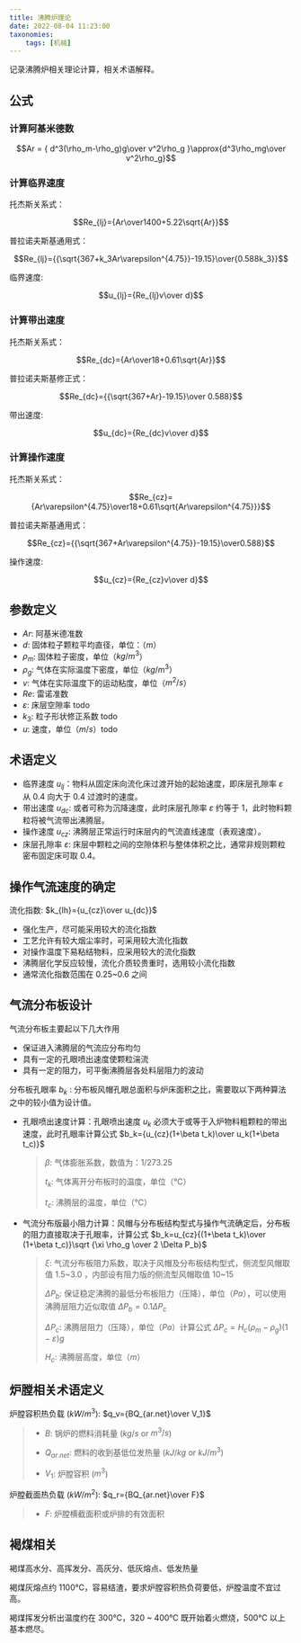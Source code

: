 ```yaml
---
title: 沸腾炉理论
date: 2022-08-04 11:23:00
taxonomies:
    tags: [机械]
---
```


记录沸腾炉相关理论计算，相关术语解释。

<!-- more -->

## 公式

### 计算阿基米德数

$$Ar = { d^3(\rho_m-\rho_g)g\over v^2\rho_g }\approx{d^3\rho_mg\over v^2\rho_g}$$

### 计算临界速度

托杰斯关系式：

$$Re_{lj}={Ar\over1400+5.22\sqrt{Ar}}$$

普拉诺夫斯基通用式：

$$Re_{lj}={{\sqrt{367+k_3Ar\varepsilon^{4.75}}-19.15}\over{0.588k_3}}$$

临界速度:

$$u_{lj}={Re_{lj}v\over d}$$

### 计算带出速度

托杰斯关系式：

$$Re_{dc}={Ar\over18+0.61\sqrt{Ar}}$$

普拉诺夫斯基修正式：

$$Re_{dc}={{\sqrt{367+Ar}-19.15}\over 0.588}$$

带出速度:

$$u_{dc}={Re_{dc}v\over d}$$

### 计算操作速度

托杰斯关系式：

$$Re_{cz}={Ar\varepsilon^{4.75}\over18+0.61\sqrt{Ar\varepsilon^{4.75}}}$$

普拉诺夫斯基通用式：

$$Re_{cz}={{\sqrt{367+Ar\varepsilon^{4.75}}-19.15}\over0.588}$$

操作速度:

$$u_{cz}={Re_{cz}v\over d}$$

## 参数定义

- $Ar$: 阿基米德准数
- $d$: 固体粒子颗粒平均直径，单位：（$m$）
- $\rho_m$: 固体粒子密度，单位（$kg/m^3$）
- $\rho_g$: 气体在实际温度下密度，单位（$kg/m^3$）
- $v$: 气体在实际温度下的运动粘度，单位（$m^2/s$）
- $Re$: 雷诺准数
- $\varepsilon$: 床层空隙率 todo
- $k_3$: 粒子形状修正系数 todo
- $u$: 速度，单位（$m/s$）todo

## 术语定义

- 临界速度 $u_{lj}$：物料从固定床向流化床过渡开始的起始速度，即床层孔隙率 $\varepsilon$ 从 0.4 向大于 0.4 过渡时的速度。
- 带出速度 $u_{dc}$: 或者可称为沉降速度，此时床层孔隙率 $\varepsilon$ 约等于 1，此时物料颗粒将被气流带出沸腾层。
- 操作速度 $u_{cz}$: 沸腾层正常运行时床层内的气流直线速度（表观速度）。
- 床层孔隙率 $\varepsilon$: 床层中颗粒之间的空隙体积与整体体积之比，通常非规则颗粒密布固定床可取 0.4。

## 操作气流速度的确定

流化指数: $k_{lh}={u_{cz}\over u_{dc}}$

- 强化生产，尽可能采用较大的流化指数
- 工艺允许有较大烟尘率时，可采用较大流化指数
- 对操作温度下易粘结物料，应采用较大的流化指数
- 沸腾层化学反应较慢，流化介质较贵重时，选用较小流化指数
- 通常流化指数范围在 0.25~0.6 之间

## 气流分布板设计

气流分布板主要起以下几大作用

- 保证进入沸腾层的气流应分布均匀
- 具有一定的孔眼喷出速度使颗粒湍流
- 具有一定的阻力，可平衡沸腾层各处料层阻力的波动

分布板孔眼率 $b_k$ : 分布板风帽孔眼总面积与炉床面积之比，需要取以下两种算法之中的较小值为设计值。

- 孔眼喷出速度计算：孔眼喷出速度 $u_k$ 必须大于或等于入炉物料粗颗粒的带出速度，此时孔眼率计算公式 $b_k={u_{cz}(1+\beta t_k)\over u_k(1+\beta t_c)}$
    > $\beta$: 气体膨胀系数，数值为：$1/273.25$
    > 
    > $t_k$: 气体离开分布板时的温度，单位（℃）
    >
    > $t_c$: 沸腾层的温度，单位（℃）
- 气流分布版最小阻力计算：风帽与分布板结构型式与操作气流确定后，分布板的阻力直接取决于孔眼率，计算公式 $b_k=u_{cz}{(1+\beta t_k)\over (1+\beta t_c)}\sqrt {\xi \rho_g \over 2 \Delta P_b}$
    > $\xi$: 气流分布板阻力系数，取决于风帽及分布板结构型式，侧流型风帽取值 1.5~3.0 ，内部设有阻力版的侧流型风帽取值 10~15
    > 
    > $\Delta P_b$: 保证稳定沸腾的最低分布板阻力（压降），单位（$Pa$），可以使用沸腾层阻力近似取值 $\Delta P_b=0.1\Delta P_c$
    > 
    > $\Delta P_c$: 沸腾层阻力（压降），单位（$Pa$）计算公式 $\Delta P_c=H_c(\rho_m-\rho_g)(1-\varepsilon)g$
    > 
    > $H_c$: 沸腾层高度，单位（$m$）

## 炉膛相关术语定义

炉膛容积热负载 ($kW/m^3$): $q_v={BQ_{ar.net}\over V_1}$

> - $B$: 锅炉的燃料消耗量 ($kg/s$ or $m^3/s$)
> 
> - $Q_{ar.net}$: 燃料的收到基低位发热量 ($kJ/kg$ or $kJ/m^3$)
> 
> - $V_1$: 炉膛容积 ($m^3$)

炉膛截面热负载 ($kW/m^2$): $q_r={BQ_{ar.net}\over F}$

> - $F$: 炉膛横截面积或炉排的有效面积

## 褐煤相关

褐煤高水分、高挥发分、高灰分、低灰熔点、低发热量

褐煤灰熔点约 1100℃，容易结渣，要求炉膛容积热负荷要低，炉膛温度不宜过高。

褐煤挥发分析出温度约在 300℃，320 ~ 400℃ 既开始着火燃烧，500℃ 以上基本燃尽。